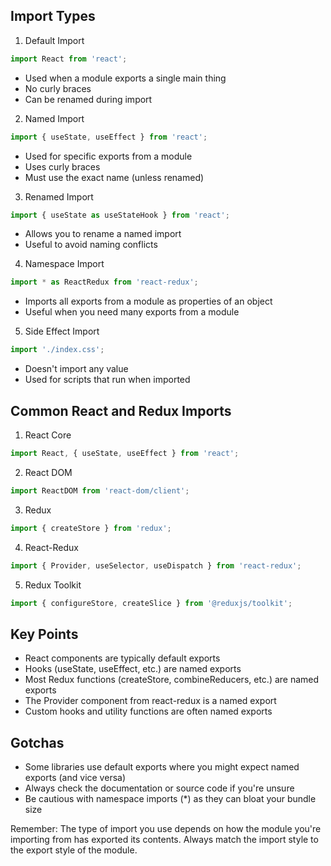 ## Import Types

1. Default Import
```javascript
import React from 'react';
```
- Used when a module exports a single main thing
- No curly braces
- Can be renamed during import

2. Named Import
```javascript
import { useState, useEffect } from 'react';
```
- Used for specific exports from a module
- Uses curly braces
- Must use the exact name (unless renamed)

3. Renamed Import
```javascript
import { useState as useStateHook } from 'react';
```
- Allows you to rename a named import
- Useful to avoid naming conflicts

4. Namespace Import
```javascript
import * as ReactRedux from 'react-redux';
```
- Imports all exports from a module as properties of an object
- Useful when you need many exports from a module

5. Side Effect Import
```javascript
import './index.css';
```
- Doesn't import any value
- Used for scripts that run when imported

## Common React and Redux Imports

1. React Core
```javascript
import React, { useState, useEffect } from 'react';
```

2. React DOM
```javascript
import ReactDOM from 'react-dom/client';
```

3. Redux
```javascript
import { createStore } from 'redux';
```

4. React-Redux
```javascript
import { Provider, useSelector, useDispatch } from 'react-redux';
```

5. Redux Toolkit
```javascript
import { configureStore, createSlice } from '@reduxjs/toolkit';
```

## Key Points

- React components are typically default exports
- Hooks (useState, useEffect, etc.) are named exports
- Most Redux functions (createStore, combineReducers, etc.) are named exports
- The Provider component from react-redux is a named export
- Custom hooks and utility functions are often named exports

## Gotchas

- Some libraries use default exports where you might expect named exports (and vice versa)
- Always check the documentation or source code if you're unsure
- Be cautious with namespace imports (*) as they can bloat your bundle size

Remember: The type of import you use depends on how the module you're importing from has exported its contents. Always match the import style to the export style of the module.